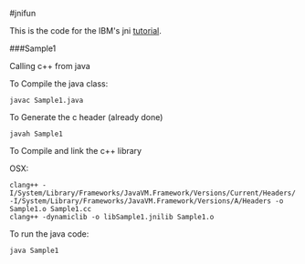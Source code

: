 #jnifun

This is the code for the IBM's jni [tutorial](http://www.ibm.com/developers/java/tutorials/j-jni/j-jni.html).

###Sample1

Calling c++ from java

To Compile the java class:

    javac Sample1.java

To Generate the c header (already done)

    javah Sample1

To Compile and link the c++ library

OSX:

    clang++ -I/System/Library/Frameworks/JavaVM.Framework/Versions/Current/Headers/ -I/System/Library/Frameworks/JavaVM.Framework/Versions/A/Headers -o Sample1.o Sample1.cc
    clang++ -dynamiclib -o libSample1.jnilib Sample1.o

To run the java code:

    java Sample1

